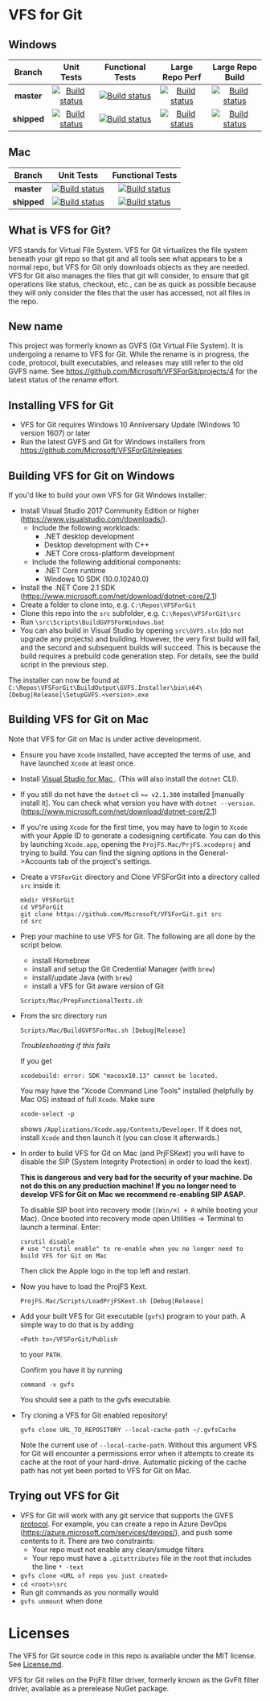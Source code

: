 # VFS for Git

## Windows

|Branch|Unit Tests|Functional Tests|Large Repo Perf|Large Repo Build|
|:--:|:--:|:--:|:--:|:--:|
|**master**|[![Build status](https://dev.azure.com/gvfs/ci/_apis/build/status/CI%20-%20Windows?branchName=master)](https://dev.azure.com/gvfs/ci/_build/latest?definitionId=7&branchName=master)|[![Build status](https://dev.azure.com/gvfs/ci/_apis/build/status/CI%20-%20Windows%20-%20Full%20Functional%20Tests?branchName=master)](https://dev.azure.com/gvfs/ci/_build/latest?definitionId=6&branchName=master)|[![Build status](https://dev.azure.com/mseng/AzureDevOps/_apis/build/status/GVFS/GitHub%20VFSForGit%20Large%20Repo%20Perf%20Tests?branchName=master)](https://dev.azure.com/mseng/AzureDevOps/_build/latest?definitionId=7179&branchName=master)|[![Build status](https://dev.azure.com/mseng/AzureDevOps/_apis/build/status/GVFS/GitHub%20VFSForGit%20Large%20Repo%20Build?branchName=master)](https://dev.azure.com/mseng/AzureDevOps/_build/latest?definitionId=7180&branchName=master)|
|**shipped**|[![Build status](https://dev.azure.com/gvfs/ci/_apis/build/status/CI%20-%20Windows?branchName=releases%2Fshipped)](https://dev.azure.com/gvfs/ci/_build/latest?definitionId=7&branchName=releases%2Fshipped)|[![Build status](https://dev.azure.com/gvfs/ci/_apis/build/status/CI%20-%20Windows%20-%20Full%20Functional%20Tests?branchName=releases%2Fshipped)](https://dev.azure.com/gvfs/ci/_build/latest?definitionId=6&branchName=releases%2Fshipped)|[![Build status](https://dev.azure.com/mseng/AzureDevOps/_apis/build/status/GVFS/GitHub%20VFSForGit%20Large%20Repo%20Perf%20Tests?branchName=releases%2Fshipped)](https://dev.azure.com/mseng/AzureDevOps/_build/latest?definitionId=7179&branchName=releases%2Fshipped)|[![Build status](https://dev.azure.com/mseng/AzureDevOps/_apis/build/status/GVFS/GitHub%20VFSForGit%20Large%20Repo%20Build?branchName=releases%2Fshipped)](https://dev.azure.com/mseng/AzureDevOps/_build/latest?definitionId=7180&branchName=releases%2Fshipped)|

## Mac
|Branch|Unit Tests|Functional Tests|
|:--:|:--:|:--:|
|**master**|[![Build status](https://dev.azure.com/gvfs/ci/_apis/build/status/CI%20-%20Mac?branchName=master)](https://dev.azure.com/gvfs/ci/_build/latest?definitionId=15&branchName=master)|[![Build status](https://dev.azure.com/mseng/AzureDevOps/_apis/build/status/GVFS/CI%20-%20Mac%20-%20Functional%20Tests?branchName=master)](https://dev.azure.com/mseng/AzureDevOps/_build/latest?definitionId=7376&branchName=master)|
|**shipped**|[![Build status](https://dev.azure.com/gvfs/ci/_apis/build/status/CI%20-%20Mac?branchName=releases%2Fshipped)](https://dev.azure.com/gvfs/ci/_build/latest?definitionId=15&branchName=releases%2Fshipped)|[![Build status](https://dev.azure.com/mseng/AzureDevOps/_apis/build/status/GVFS/CI%20-%20Mac%20-%20Functional%20Tests?branchName=releases%2Fshipped)](https://dev.azure.com/mseng/AzureDevOps/_build/latest?definitionId=7376&branchName=releases%2Fshipped)|

## What is VFS for Git?

VFS stands for Virtual File System. VFS for Git virtualizes the file system beneath your git repo so that git and all tools
see what appears to be a normal repo, but VFS for Git only downloads objects as they are needed. VFS for Git also manages the files that git will consider,
to ensure that git operations like status, checkout, etc., can be as quick as possible because they will only consider the files
that the user has accessed, not all files in the repo.

## New name

This project was formerly known as GVFS (Git Virtual File System). It is undergoing a rename to VFS for Git. While the rename is in progress, the code, protocol,
built executables, and releases may still refer to the old GVFS name. See https://github.com/Microsoft/VFSForGit/projects/4 for the latest status of the rename effort.

## Installing VFS for Git

* VFS for Git requires Windows 10 Anniversary Update (Windows 10 version 1607) or later
* Run the latest GVFS and Git for Windows installers from https://github.com/Microsoft/VFSForGit/releases

## Building VFS for Git on Windows

If you'd like to build your own VFS for Git Windows installer:
* Install Visual Studio 2017 Community Edition or higher (https://www.visualstudio.com/downloads/).
  * Include the following workloads:
    * .NET desktop development
    * Desktop development with C++
    * .NET Core cross-platform development
  * Include the following additional components:
    * .NET Core runtime
    * Windows 10 SDK (10.0.10240.0)
* Install the .NET Core 2.1 SDK (https://www.microsoft.com/net/download/dotnet-core/2.1)
* Create a folder to clone into, e.g. `C:\Repos\VFSForGit`
* Clone this repo into the `src` subfolder, e.g. `C:\Repos\VFSForGit\src`
* Run `\src\Scripts\BuildGVFSForWindows.bat`
* You can also build in Visual Studio by opening `src\GVFS.sln` (do not upgrade any projects) and building. However, the very first
build will fail, and the second and subsequent builds will succeed. This is because the build requires a prebuild code generation step.
For details, see the build script in the previous step.

The installer can now be found at `C:\Repos\VFSForGit\BuildOutput\GVFS.Installer\bin\x64\[Debug|Release]\SetupGVFS.<version>.exe`

## Building VFS for Git on Mac

Note that VFS for Git on Mac is under active development.

* Ensure you have `Xcode` installed, have accepted the terms of use, and have launched `Xcode` at least once.

* Install [Visual Studio for Mac ](https://visualstudio.microsoft.com/vs/mac). (This will also install the `dotnet` CLI).

* If you still do not have the `dotnet` cli `>= v2.1.300` installed [manually install it]. You can check what version you have with `dotnet --version`.(https://www.microsoft.com/net/download/dotnet-core/2.1)

* If you're using `Xcode` for the first time, you may have to login to `Xcode` with your Apple ID to generate a codesigning certificate. You can do this by launching `Xcode.app`, opening the `ProjFS.Mac/PrjFS.xcodeproj` and trying to build. You can find the signing options in the General->Accounts tab of the project's settings.

* Create a `VFSForGit` directory and Clone VFSForGit into a directory called `src` inside it:
  ```
  mkdir VFSForGit
  cd VFSForGit
  git clone https://github.com/Microsoft/VFSForGit.git src
  cd src
  ```

* Prep your machine to use VFS for Git. The following are all done by the script below.
  * install Homebrew
  * install and setup the Git Credential Manager (with `brew`)
  * install/update Java (with `brew`)
  * install a VFS for Git aware version of Git

  ```
  Scripts/Mac/PrepFunctionalTests.sh
  ```

* From the src directory run

  ```
  Scripts/Mac/BuildGVFSForMac.sh [Debug|Release]
  ```

  _Troubleshooting if this fails_

  If you get
  ```
  xcodebuild: error: SDK "macosx10.13" cannot be located.
  ```
  You may have the "Xcode Command Line Tools" installed (helpfully by Mac OS) instead of full `Xcode`.
  Make sure
  ```
  xcode-select -p
  ```

  shows `/Applications/Xcode.app/Contents/Developer`. If it does not, install `Xcode` and then launch it (you can close it afterwards.)

* In order to build VFS for Git on Mac (and PrjFSKext) you will have to disable the SIP (System Integrity Protection) in order to load the kext).

  **This is dangerous and very bad for the security of your machine. Do not do this on any production machine! If you no longer need to develop VFS for Git on Mac we recommend re-enabling SIP ASAP.**

  To disable SIP boot into recovery mode (`[Win/⌘] + R` while booting your Mac).
  Once booted into recovery mode open Utilities -> Terminal to launch a terminal. Enter:

  ```
  csrutil disable
  # use "csrutil enable" to re-enable when you no longer need to build VFS for Git on Mac
  ```
  Then click the Apple logo in the top left and restart.

* Now you have to load the ProjFS Kext.

  ```
  ProjFS.Mac/Scripts/LoadPrjFSKext.sh [Debug|Release]
  ```

* Add your built VFS for Git executable (`gvfs`) program to your path. A simple way to do that is by adding

  ```
  <Path to>/VFSForGit/Publish
  ```

  to your `PATH`.

  Confirm you have it by running

  ```
  command -v gvfs
  ```

  You should see a path to the gvfs executable.

* Try cloning a VFS for Git enabled repository!

  ```
  gvfs clone URL_TO_REPOSITORY --local-cache-path ~/.gvfsCache
  ```

  Note the current use of `--local-cache-path`. Without this argument VFS for Git will encounter a permissions error when it attempts to create its cache at the root of your hard-drive. Automatic picking of the cache path has not yet been ported to VFS for Git on Mac.


## Trying out VFS for Git

* VFS for Git will work with any git service that supports the GVFS [protocol](Protocol.md). For example, you can create a repo in
Azure DevOps (https://azure.microsoft.com/services/devops/), and push some contents to it. There are two constraints:
  * Your repo must not enable any clean/smudge filters
  * Your repo must have a `.gitattributes` file in the root that includes the line `* -text`
* `gvfs clone <URL of repo you just created>`
* `cd <root>\src`
* Run git commands as you normally would
* `gvfs unmount` when done


# Licenses

The VFS for Git source code in this repo is available under the MIT license. See [License.md](License.md).

VFS for Git relies on the PrjFlt filter driver, formerly known as the GvFlt filter driver, available as a prerelease NuGet package.
